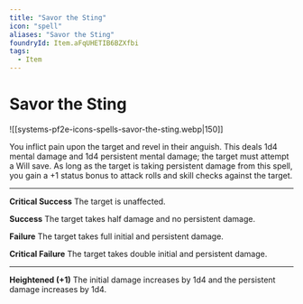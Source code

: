 ```yaml
---
title: "Savor the Sting"
icon: "spell"
aliases: "Savor the Sting"
foundryId: Item.aFqUHETIB6BZXfbi
tags:
  - Item
---
```


# Savor the Sting
![[systems-pf2e-icons-spells-savor-the-sting.webp|150]]

You inflict pain upon the target and revel in their anguish. This deals 1d4 mental damage and 1d4 persistent mental damage; the target must attempt a Will save. As long as the target is taking persistent damage from this spell, you gain a +1 status bonus to attack rolls and skill checks against the target.

* * *

**Critical Success** The target is unaffected.

**Success** The target takes half damage and no persistent damage.

**Failure** The target takes full initial and persistent damage.

**Critical Failure** The target takes double initial and persistent damage.

* * *

**Heightened (+1)** The initial damage increases by 1d4 and the persistent damage increases by 1d4.
